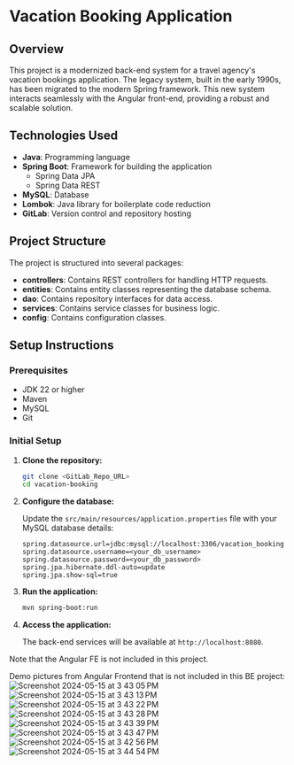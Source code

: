 # Vacation Booking Application

## Overview

This project is a modernized back-end system for a travel agency's vacation bookings application. The legacy system, built in the early 1990s, has been migrated to the modern Spring framework. This new system interacts seamlessly with the Angular front-end, providing a robust and scalable solution.

## Technologies Used

- **Java**: Programming language
- **Spring Boot**: Framework for building the application
  - Spring Data JPA
  - Spring Data REST
- **MySQL**: Database
- **Lombok**: Java library for boilerplate code reduction
- **GitLab**: Version control and repository hosting

## Project Structure

The project is structured into several packages:

- **controllers**: Contains REST controllers for handling HTTP requests.
- **entities**: Contains entity classes representing the database schema.
- **dao**: Contains repository interfaces for data access.
- **services**: Contains service classes for business logic.
- **config**: Contains configuration classes.

## Setup Instructions

### Prerequisites

- JDK 22 or higher
- Maven
- MySQL
- Git

### Initial Setup

1. **Clone the repository:**

    ```bash
    git clone <GitLab_Repo_URL>
    cd vacation-booking
    ```

2. **Configure the database:**

    Update the `src/main/resources/application.properties` file with your MySQL database details:

    ```properties
    spring.datasource.url=jdbc:mysql://localhost:3306/vacation_booking
    spring.datasource.username=<your_db_username>
    spring.datasource.password=<your_db_password>
    spring.jpa.hibernate.ddl-auto=update
    spring.jpa.show-sql=true
    ```

3. **Run the application:**

    ```bash
    mvn spring-boot:run
    ```

4. **Access the application:**

    The back-end services will be available at `http://localhost:8080`.

Note that the Angular FE is not included in this project.


Demo pictures from Angular Frontend that is not included in this BE project:
![Screenshot 2024-05-15 at 3 43 05 PM](https://github.com/Yma-Van2020/Java-Back-end-programming/assets/74885386/f7406478-f37f-49e2-8335-3d68f57e1b84)
![Screenshot 2024-05-15 at 3 43 13 PM](https://github.com/Yma-Van2020/Java-Back-end-programming/assets/74885386/4bcb4cf2-9455-4614-aec8-5fbaebb832e8)
![Screenshot 2024-05-15 at 3 43 22 PM](https://github.com/Yma-Van2020/Java-Back-end-programming/assets/74885386/24249960-b92a-477a-9d32-13189dd71a1b)
![Screenshot 2024-05-15 at 3 43 28 PM](https://github.com/Yma-Van2020/Java-Back-end-programming/assets/74885386/f808fe7d-bed0-43ab-b438-5f8902bdad44)
![Screenshot 2024-05-15 at 3 43 39 PM](https://github.com/Yma-Van2020/Java-Back-end-programming/assets/74885386/4ba34ab7-a7a7-4d06-91ad-a17dc71f3e57)
![Screenshot 2024-05-15 at 3 43 47 PM](https://github.com/Yma-Van2020/Java-Back-end-programming/assets/74885386/ffe4a12a-2368-45bd-8e84-8f0789ac0bee)
![Screenshot 2024-05-15 at 3 42 56 PM](https://github.com/Yma-Van2020/Java-Back-end-programming/assets/74885386/ee362551-eabd-4bf3-8db7-c0045121efe2)
![Screenshot 2024-05-15 at 3 44 54 PM](https://github.com/Yma-Van2020/Java-Back-end-programming/assets/74885386/8f9a168e-d300-48ee-b870-ec147edba82f)
